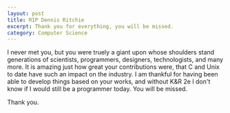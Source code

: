 ```yaml
---
layout: post
title: RIP Dennis Ritchie
excerpt: Thank you for everything, you will be missed.
category: Computer Science
---
```


I never met you, but you were truely a giant upon whose shoulders stand generations of scientists, programmers, 
designers, technologists, and many more. It is amazing just how great your contributions were, that C and Unix to 
date have such an impact on the industry. I am thankful for having been able to develop things based on your works, 
and without K&R 2e I don't know if I would still be a programmer today. You will be missed.

Thank you.